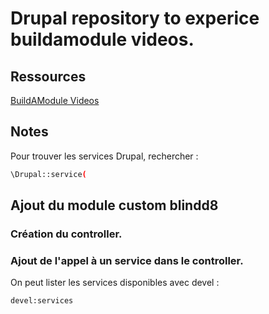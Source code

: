 # Drupal repository to experice buildamodule videos.

## Ressources
[BuildAModule Videos](https://www.youtube.com/@buildamodule)

## Notes
Pour trouver les services Drupal, rechercher :
```bash
\Drupal::service(
```
## Ajout du module custom blindd8
### Création du controller.
### Ajout de l'appel à un service dans le controller.
On peut lister les services disponibles avec devel :

```bash
devel:services
```

